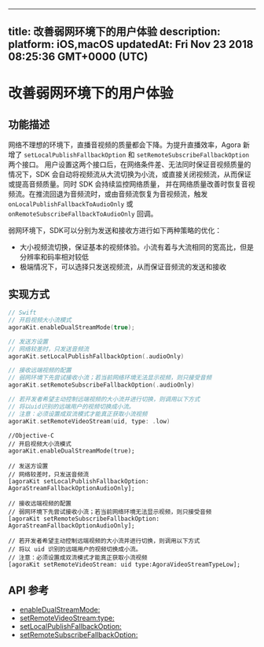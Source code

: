 
---
title: 改善弱网环境下的用户体验
description: 
platform: iOS,macOS
updatedAt: Fri Nov 23 2018 08:25:36 GMT+0000 (UTC)
---
# 改善弱网环境下的用户体验
## 功能描述

网络不理想的环境下，直播音视频的质量都会下降。为提升直播效率，Agora 新增了 `setLocalPublishFallbackOption` 和 `setRemoteSubscribeFallbackOption` 两个接口。 用户设置这两个接口后，在网络条件差、无法同时保证音视频质量的情况下，SDK 会自动将视频流从大流切换为小流，或直接关闭视频流，从而保证或提高音频质量。同时 SDK 会持续监控网络质量， 并在网络质量改善时恢复音视频流。在推流回退为音频流时，或由音频流恢复为音视频流，触发 `onLocalPublishFallbackToAudioOnly` 或 `onRemoteSubscribeFallbackToAudioOnly` 回调。

弱网环境下，SDK可以分别为发送和接收方进行如下两种策略的优化：

* 大小视频流切换，保证基本的视频体验。小流有着与大流相同的宽高比，但是分辨率和码率相对较低
* 极端情况下，可以选择只发送视频流，从而保证音频流的发送和接收

## 实现方式

```swift
// Swift
// 开启视频大小流模式
agoraKit.enableDualStreamMode(true);

// 发送方设置
// 网络较差时，只发送音频流
agoraKit.setLocalPublishFallbackOption(.audioOnly)

// 接收远端视频的配置
// 弱网环境下先尝试接收小流；若当前网络环境无法显示视频，则只接受音频
agoraKit.setRemoteSubscribeFallbackOption(.audioOnly)

// 若开发者希望主动控制远端视频的大小流并进行切换，则调用以下方式
// 将以uid识别的远端用户的视频切换成小流。
// 注意：必须设置成双流模式才能真正获取小流视频
agoraKit.setRemoteVideoStream(uid, type: .low)
```

```oc
//Objective-C
// 开启视频大小流模式
agoraKit.enableDualStreamMode(true);

// 发送方设置
// 网络较差时，只发送音频流
[agoraKit setLocalPublishFallbackOption: AgoraStreamFallbackOptionAudioOnly];

// 接收远端视频的配置
// 弱网环境下先尝试接收小流；若当前网络环境无法显示视频，则只接受音频
[agoraKit setRemoteSubscribeFallbackOption: AgoraStreamFallbackOptionAudioOnly];

// 若开发者希望主动控制远端视频的大小流并进行切换，则调用以下方式
// 将以 uid 识别的远端用户的视频切换成小流。
// 注意：必须设置成双流模式才能真正获取小流视频
[agoraKit setRemoteVideoStream: uid type:AgoraVideoStreamTypeLow];
```

## API 参考

- [enableDualStreamMode:](https://docs.agora.io/cn/Video/API%20Reference/oc/Classes/AgoraRtcEngineKit.html#//api/name/enableDualStreamMode:)
- [setRemoteVideoStream:type:](https://docs.agora.io/cn/Video/API%20Reference/oc/Classes/AgoraRtcEngineKit.html#//api/name/setRemoteVideoStream:type:)
- [setLocalPublishFallbackOption:](https://docs.agora.io/cn/Video/API%20Reference/oc/Classes/AgoraRtcEngineKit.html#//api/name/setLocalPublishFallbackOption:)
- [setRemoteSubscribeFallbackOption:](https://docs.agora.io/cn/Video/API%20Reference/oc/Classes/AgoraRtcEngineKit.html#//api/name/setRemoteSubscribeFallbackOption:)

